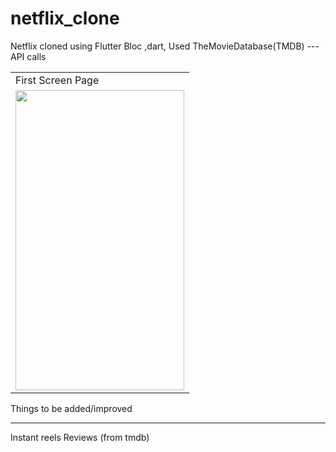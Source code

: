 # netflix_clone

Netflix cloned using Flutter Bloc ,dart,
Used TheMovieDatabase(TMDB) ---API calls

<table>
  <tr>
    <td>First Screen Page</td>
  </tr>
  <tr>
    <td><img src="C:\Users\Firos\OneDrive\Desktop\Screenshot_1660478333.png" width=270 height=480></td>
     
  </tr>
 </table>


Things to be added/improved
_____________________
Instant reels
Reviews (from tmdb)
